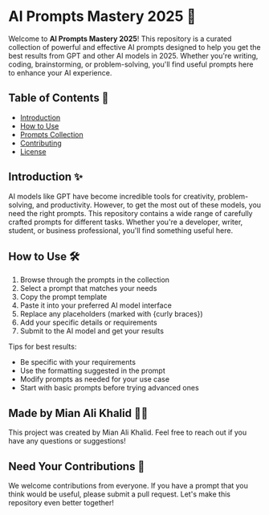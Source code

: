 # AI Prompts Mastery 2025 🚀

Welcome to **AI Prompts Mastery 2025**! This repository is a curated collection of powerful and effective AI prompts designed to help you get the best results from GPT and other AI models in 2025. Whether you're writing, coding, brainstorming, or problem-solving, you'll find useful prompts here to enhance your AI experience.

## Table of Contents 📑
- [Introduction](#introduction)
- [How to Use](#how-to-use)
- [Prompts Collection](#prompts-collection)
- [Contributing](#contributing)
- [License](#license)

## Introduction ✨

AI models like GPT have become incredible tools for creativity, problem-solving, and productivity. However, to get the most out of these models, you need the right prompts. This repository contains a wide range of carefully crafted prompts for different tasks. Whether you're a developer, writer, student, or business professional, you'll find something useful here.

## How to Use 🛠️

1. Browse through the prompts in the collection
2. Select a prompt that matches your needs
3. Copy the prompt template
4. Paste it into your preferred AI model interface
5. Replace any placeholders (marked with {curly braces})
6. Add your specific details or requirements
7. Submit to the AI model and get your results

Tips for best results:
- Be specific with your requirements
- Use the formatting suggested in the prompt
- Modify prompts as needed for your use case
- Start with basic prompts before trying advanced ones

## Made by Mian Ali Khalid 👨‍💻

This project was created by Mian Ali Khalid. Feel free to reach out if you have any questions or suggestions!

## Need Your Contributions 🙌

We welcome contributions from everyone. If you have a prompt that you think would be useful, please submit a pull request. Let's make this repository even better together!
